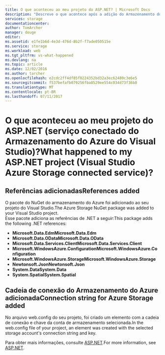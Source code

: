 ```yaml
---
title: O que aconteceu ao meu projeto do ASP.NET? | Microsoft Docs
description: "Descreve o que acontece após a adição do Armazenamento do Azure a um projeto do ASP.NET usando os serviços conectados do Visual Studio"
services: storage
documentationcenter: 
author: TomArcher
manager: douge
editor: 
ms.assetid: e1fe1b6d-4e3d-476d-8b2f-f7ade050515e
ms.service: storage
ms.workload: web
ms.tgt_pltfrm: vs-what-happened
ms.devlang: na
ms.topic: article
ms.date: 12/02/2016
ms.author: tarcher
ms.openlocfilehash: e2cdc2ff4df85f0224352bd32a3ec62480c3e6e5
ms.sourcegitcommit: f537befafb079256fba0529ee554c034d73f36b0
ms.translationtype: MT
ms.contentlocale: pt-BR
ms.lasthandoff: 07/11/2017
---
```

# <a name="what-happened-to-my-aspnet-project-visual-studio-azure-storage-connected-service"></a><span data-ttu-id="8fdc0-104">O que aconteceu ao meu projeto do ASP.NET (serviço conectado do Armazenamento do Azure do Visual Studio)?</span><span class="sxs-lookup"><span data-stu-id="8fdc0-104">What happened to my ASP.NET project (Visual Studio Azure Storage connected service)?</span></span>
## <a name="references-added"></a><span data-ttu-id="8fdc0-105">Referências adicionadas</span><span class="sxs-lookup"><span data-stu-id="8fdc0-105">References added</span></span>
<span data-ttu-id="8fdc0-106">O pacote do NuGet do armazenamento do Azure foi adicionado ao seu projeto do Visual Studio.</span><span class="sxs-lookup"><span data-stu-id="8fdc0-106">The Azure Storage NuGet package was added to your Visual Studio project.</span></span>  
<span data-ttu-id="8fdc0-107">Esse pacote adiciona as referências de .NET a seguir:</span><span class="sxs-lookup"><span data-stu-id="8fdc0-107">This package adds the following .NET references:</span></span>

* <span data-ttu-id="8fdc0-108">**Microsoft.Data.Edm**</span><span class="sxs-lookup"><span data-stu-id="8fdc0-108">**Microsoft.Data.Edm**</span></span>
* <span data-ttu-id="8fdc0-109">**Microsoft.Data.OData**</span><span class="sxs-lookup"><span data-stu-id="8fdc0-109">**Microsoft.Data.OData**</span></span>
* <span data-ttu-id="8fdc0-110">**Microsoft.Data.Services.Client**</span><span class="sxs-lookup"><span data-stu-id="8fdc0-110">**Microsoft.Data.Services.Client**</span></span>
* <span data-ttu-id="8fdc0-111">**Microsoft.WindowsAzure.Configuration**</span><span class="sxs-lookup"><span data-stu-id="8fdc0-111">**Microsoft.WindowsAzure.Configuration**</span></span>
* <span data-ttu-id="8fdc0-112">**Microsoft.WindowsAzure.Storage**</span><span class="sxs-lookup"><span data-stu-id="8fdc0-112">**Microsoft.WindowsAzure.Storage**</span></span>
* <span data-ttu-id="8fdc0-113">**Newtonsoft.Json**</span><span class="sxs-lookup"><span data-stu-id="8fdc0-113">**Newtonsoft.Json**</span></span>
* <span data-ttu-id="8fdc0-114">**System.Data**</span><span class="sxs-lookup"><span data-stu-id="8fdc0-114">**System.Data**</span></span>
* <span data-ttu-id="8fdc0-115">**System.Spatial**</span><span class="sxs-lookup"><span data-stu-id="8fdc0-115">**System.Spatial**</span></span>

## <a name="connection-string-for-azure-storage-added"></a><span data-ttu-id="8fdc0-116">Cadeia de conexão do Armazenamento do Azure adicionada</span><span class="sxs-lookup"><span data-stu-id="8fdc0-116">Connection string for Azure Storage added</span></span>
<span data-ttu-id="8fdc0-117">No arquivo web.config do seu projeto, foi criado um elemento com a cadeia de conexão e chave da conta de armazenamento selecionada.</span><span class="sxs-lookup"><span data-stu-id="8fdc0-117">In the web.config file of your project, an element was created with the selected storage account's connection string and key.</span></span>

<span data-ttu-id="8fdc0-118">Para obter mais informações, consulte [ASP.NET](http://www.asp.net).</span><span class="sxs-lookup"><span data-stu-id="8fdc0-118">For more information, see [ASP.NET](http://www.asp.net).</span></span>

